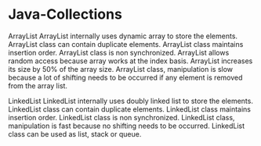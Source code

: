 # Java-Collections

ArrayList
ArrayList internally uses dynamic array to store the elements.
ArrayList class can contain duplicate elements.
ArrayList class maintains insertion order.
ArrayList class is non synchronized.
ArrayList allows random access because array works at the index basis.
ArrayList increases its size by 50% of the array size.
ArrayList class, manipulation is slow because a lot of shifting needs to be occurred if any element is removed from the array list.

LinkedList
LinkedList internally uses doubly linked list to store the elements.
LinkedList class can contain duplicate elements.
LinkedList class maintains insertion order.
LinkedList class is non synchronized.
LinkedList class, manipulation is fast because no shifting needs to be occurred.
LinkedList class can be used as list, stack or queue.
